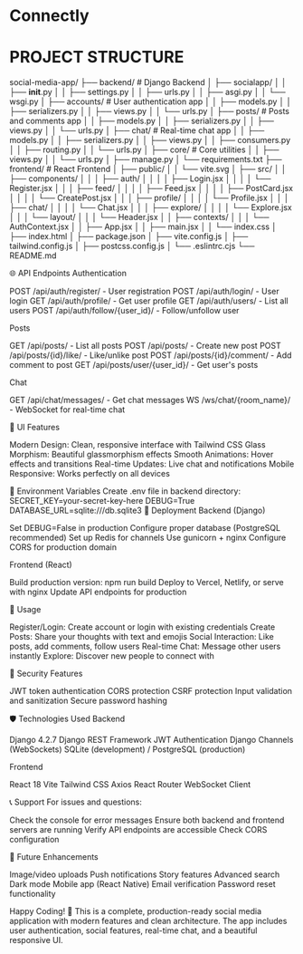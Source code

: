 # Connectly

# PROJECT STRUCTURE

social-media-app/
├── backend/                    # Django Backend
│   ├── socialapp/
│   │   ├── __init__.py
│   │   ├── settings.py
│   │   ├── urls.py
│   │   ├── asgi.py
│   │   └── wsgi.py
│   ├── accounts/               # User authentication app
│   │   ├── models.py
│   │   ├── serializers.py
│   │   ├── views.py
│   │   └── urls.py
│   ├── posts/                  # Posts and comments app
│   │   ├── models.py
│   │   ├── serializers.py
│   │   ├── views.py
│   │   └── urls.py
│   ├── chat/                   # Real-time chat app
│   │   ├── models.py
│   │   ├── serializers.py
│   │   ├── views.py
│   │   ├── consumers.py
│   │   ├── routing.py
│   │   └── urls.py
│   ├── core/                   # Core utilities
│   │   ├── views.py
│   │   └── urls.py
│   ├── manage.py
│   └── requirements.txt
├── frontend/                   # React Frontend
│   ├── public/
│   │   └── vite.svg
│   ├── src/
│   │   ├── components/
│   │   │   ├── auth/
│   │   │   │   ├── Login.jsx
│   │   │   │   └── Register.jsx
│   │   │   ├── feed/
│   │   │   │   ├── Feed.jsx
│   │   │   │   ├── PostCard.jsx
│   │   │   │   └── CreatePost.jsx
│   │   │   ├── profile/
│   │   │   │   └── Profile.jsx
│   │   │   ├── chat/
│   │   │   │   └── Chat.jsx
│   │   │   ├── explore/
│   │   │   │   └── Explore.jsx
│   │   │   └── layout/
│   │   │       └── Header.jsx
│   │   ├── contexts/
│   │   │   └── AuthContext.jsx
│   │   ├── App.jsx
│   │   ├── main.jsx
│   │   └── index.css
│   ├── index.html
│   ├── package.json
│   ├── vite.config.js
│   ├── tailwind.config.js
│   ├── postcss.config.js
│   └── .eslintrc.cjs
└── README.md




🌐 API Endpoints
Authentication

POST /api/auth/register/ - User registration
POST /api/auth/login/ - User login
GET /api/auth/profile/ - Get user profile
GET /api/auth/users/ - List all users
POST /api/auth/follow/{user_id}/ - Follow/unfollow user

Posts

GET /api/posts/ - List all posts
POST /api/posts/ - Create new post
POST /api/posts/{id}/like/ - Like/unlike post
POST /api/posts/{id}/comment/ - Add comment to post
GET /api/posts/user/{user_id}/ - Get user's posts

Chat

GET /api/chat/messages/ - Get chat messages
WS /ws/chat/{room_name}/ - WebSocket for real-time chat

🎨 UI Features

Modern Design: Clean, responsive interface with Tailwind CSS
Glass Morphism: Beautiful glassmorphism effects
Smooth Animations: Hover effects and transitions
Real-time Updates: Live chat and notifications
Mobile Responsive: Works perfectly on all devices

🔧 Environment Variables
Create .env file in backend directory:
SECRET_KEY=your-secret-key-here
DEBUG=True
DATABASE_URL=sqlite:///db.sqlite3
🚀 Deployment
Backend (Django)

Set DEBUG=False in production
Configure proper database (PostgreSQL recommended)
Set up Redis for channels
Use gunicorn + nginx
Configure CORS for production domain

Frontend (React)

Build production version: npm run build
Deploy to Vercel, Netlify, or serve with nginx
Update API endpoints for production

📱 Usage

Register/Login: Create account or login with existing credentials
Create Posts: Share your thoughts with text and emojis
Social Interaction: Like posts, add comments, follow users
Real-time Chat: Message other users instantly
Explore: Discover new people to connect with

🔐 Security Features

JWT token authentication
CORS protection
CSRF protection
Input validation and sanitization
Secure password hashing

🛡️ Technologies Used
Backend

Django 4.2.7
Django REST Framework
JWT Authentication
Django Channels (WebSockets)
SQLite (development) / PostgreSQL (production)

Frontend

React 18
Vite
Tailwind CSS
Axios
React Router
WebSocket Client

📞 Support
For issues and questions:

Check the console for error messages
Ensure both backend and frontend servers are running
Verify API endpoints are accessible
Check CORS configuration

🎯 Future Enhancements

Image/video uploads
Push notifications
Story features
Advanced search
Dark mode
Mobile app (React Native)
Email verification
Password reset functionality


Happy Coding! 🎉
This is a complete, production-ready social media application with modern features and clean architecture. The app includes user authentication, social features, real-time chat, and a beautiful responsive UI.